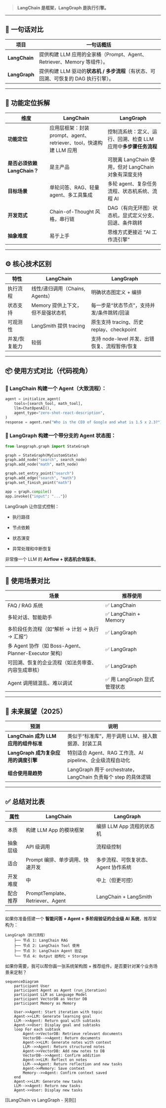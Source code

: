 

> **LangChain 是框架，LangGraph 是执行引擎。**

---

## 🧠 一句话对比

|项目|一句话概括|
|---|---|
|**LangChain**|提供构建 LLM 应用的全家桶（Prompt、Agent、Retriever、Memory 等组件）。|
|**LangGraph**|提供构建 LLM 驱动的**状态机 / 多步流程**（有状态、可回溯、可恢复的 DAG 执行引擎）。|

---

## 🧩 功能定位拆解

|维度|LangChain|LangGraph|
|---|---|---|
|**功能定位**|应用层框架：封装 prompt、agent、retriever、tool，快速构建 LLM 应用|控制流系统：定义、运行、回溯、检查 LLM 应用中**多步骤任务流程**|
|**是否必须依赖 LangChain？**|是主产品|可脱离 LangChain 使用，但对 LangChain 对象有深度支持|
|**目标场景**|单轮问答、RAG、轻量 agent、多工具集成|多轮 agent、复杂任务流程、状态机系统、流程 AI|
|**开发范式**|Chain-of-Thought 风格，串行链|DAG（有向无环图）状态机，显式定义分支、回退、条件跳转|
|**抽象难度**|易于上手|思维方式更接近 “AI 工作流引擎”|

---

## ⚙️ 核心技术区别

|特性|LangChain|LangGraph|
|---|---|---|
|执行流程|线性/递归调用（Chains, Agents）|明确状态图定义 + 编排|
|状态支持|Memory 提供上下文，但不是强状态机|每一步是“状态节点”，支持并发/条件跳转/回滚|
|可观测性|LangSmith 提供 tracing|原生支持 tracing、历史 replay、checkpoint|
|并发/恢复能力|较弱|支持 node-level 并发、出错恢复、流程暂停/恢复|

---

## 📦 使用方式对比（代码视角）

### 🔹 LangChain 构建一个 Agent（大致流程）：

```python
agent = initialize_agent(
    tools=[search_tool, math_tool],
    llm=ChatOpenAI(),
    agent_type="zero-shot-react-description",
)
response = agent.run("Who is the CEO of Google and what is 1.5 x 2.3?")
```

### 🔹 LangGraph 构建一个带分支的 Agent 状态图：

```python
from langgraph.graph import StateGraph

graph = StateGraph(MyCustomState)
graph.add_node("search", search_node)
graph.add_node("math", math_node)

graph.set_entry_point("search")
graph.add_edge("search", "math")
graph.set_finish_point("math")

app = graph.compile()
app.invoke({"input": "..."})
```

LangGraph 让你显式控制：

- 执行路径
    
- 节点依赖
    
- 状态演变
    
- 异常处理和中断恢复
    

非常像一个 LLM 的 **Airflow + 状态机合体版本**。

---

## 🤖 使用场景对比

|场景|推荐使用|
|---|---|
|FAQ / RAG 系统|✅ LangChain|
|多轮对话、智能助手|✅ LangChain + Memory|
|多阶段任务流程（如“解析 → 计划 → 执行 → 汇报”）|✅ LangGraph|
|多 Agent 协作（如 Boss-Agent、Planner-Executor 架构）|✅ LangGraph|
|可回溯、恢复的企业流程（如法务审查、内容生成审核）|✅ LangGraph|
|Agent 调用链混乱、难以调试|✅ 用 LangGraph 显式管理状态|

---

## 🔮 未来展望（2025）

|预测|说明|
|---|---|
|**LangChain 成为 LLM 应用的组件标准**|类似于“标准库”，用于调用 LLM、接入数据源、封装工具|
|**LangGraph 成为复杂应用的调度引擎**|特别适合 Agent、RAG 工作流、AI pipeline、企业级流程自动化|
|**组合使用是趋势**|LangGraph 用于 orchestrate，LangChain 负责每个 step 的具体逻辑|

---

## ✅ 总结对比表

|属性|LangChain|LangGraph|
|---|---|---|
|本质|构建 LLM App 的模块框架|编排 LLM App 流程的状态机|
|抽象层级|API 级调用|流程级控制|
|适合|Prompt 编排、单步调用、快速开发|多步流程、可恢复状态、Agent 协作系统|
|开发难度|中|中上（但更可控）|
|配合推荐|PromptTemplate、Retriever、Agent|LangChain + LangSmith|

---

如果你准备搭建一个 **智能问答 + Agent + 多阶段验证的企业级 AI 系统**，推荐架构为：

```
LangGraph（执行流程）
    ├── 节点 1: LangChain RAG
    ├── 节点 2: LangChain Tool 使用
    ├── 节点 3: LangChain Agent 验证
    └── 节点 4: Output 结构化 + Storage
```

如果你需要，我可以帮你画一张系统架构图 + 推荐组件。是否要针对某个业务场景来定制？

```mermaid
sequenceDiagram
    participant User
    participant Agent as Agent (run_iteration)
    participant LLM as Language Model
    participant VectorDB as Vector DB
    participant Memory as Memory

    User->>Agent: Start iteration with topic
    Agent->>LLM: Generate learning goal
    LLM-->>Agent: Return goal with subtasks
    Agent->>User: Display goal and subtasks
    loop For each subtask
        Agent->>VectorDB: Retrieve relevant documents
        VectorDB-->>Agent: Return documents
        Agent->>LLM: Generate notes with context
        LLM-->>Agent: Return structured notes
        Agent->>VectorDB: Add new notes to DB
        VectorDB-->>Agent: Confirm addition
        Agent->>LLM: Reflect on notes
        LLM-->>Agent: Return reflection and new tasks
        Agent->>Memory: Save context
        Memory-->>Agent: Confirm context saved
    end
    Agent->>LLM: Generate new tasks
    LLM-->>Agent: Return new tasks
    Agent->>User: Display new tasks

```

[[LangChain vs LangGraph - 另则]]